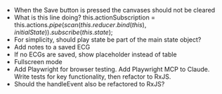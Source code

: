 - When the Save button is pressed the canvases should not be cleared
- What is this line doing? this.actionSubscription = this.actions$.pipe(scan(this.reducer.bind(this), initialState)).subscribe(this.state$);
- For simplicity, should play state be part of the main state object?
- Add notes to a saved ECG
- If no ECGs are saved, show placeholder instead of table
- Fullscreen mode
- Add Playwright for browser testing. Add Playwright MCP to Claude. Write tests for key functionality, then refactor to RxJS.
- Should the handleEvent also be refactored to RxJS?
